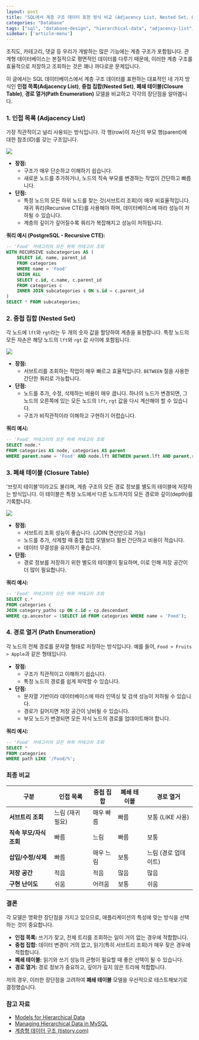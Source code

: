 ```yaml
---
layout: post
title: "SQL에서 계층 구조 데이터 표현 방식 비교 (Adjacency List, Nested Set, Closure Table, Path Enumeration)"
categories: "Database"
tags: ["sql", "database-design", "hierarchical-data", "adjacency-list", "nested-set", "closure-table", "path-enumeration"]
sidebar: ['article-menu']
---
```


조직도, 카테고리, 댓글 등 우리가 개발하는 많은 기능에는 계층 구조가 포함됩니다. 관계형 데이터베이스는 본질적으로 평면적인 데이터를 다루기 때문에, 이러한 계층 구조를 효율적으로 저장하고 조회하는 것은 꽤나 까다로운 문제입니다. 

이 글에서는 SQL 데이터베이스에서 계층 구조 데이터를 표현하는 대표적인 네 가지 방식인 **인접 목록(Adjacency List)**, **중첩 집합(Nested Set)**, **폐쇄 테이블(Closure Table)**, **경로 열거(Path Enumeration)** 모델을 비교하고 각각의 장단점을 알아봅니다.

### **1. 인접 목록 (Adjacency List)**

가장 직관적이고 널리 사용되는 방식입니다. 각 행(row)이 자신의 부모 행(parent)에 대한 참조(ID)를 갖는 구조입니다.

![](/assets/images/posts/2024-06-10-sql-hierarchy-1.png)

-   **장점:**
    -   구조가 매우 단순하고 이해하기 쉽습니다.
    -   새로운 노드를 추가하거나, 노드의 직속 부모를 변경하는 작업이 간단하고 빠릅니다.
-   **단점:**
    -   특정 노드의 모든 하위 노드를 찾는 것(서브트리 조회)이 매우 비효율적입니다. 재귀 쿼리(Recursive CTE)를 사용해야 하며, 데이터베이스에 따라 성능이 저하될 수 있습니다.
    -   계층의 깊이가 깊어질수록 쿼리가 복잡해지고 성능이 저하됩니다.

**쿼리 예시 (PostgreSQL - Recursive CTE):**

```sql
-- 'Food' 카테고리의 모든 하위 카테고리 조회
WITH RECURSIVE subcategories AS (
    SELECT id, name, parent_id
    FROM categories
    WHERE name = 'Food'
    UNION ALL
    SELECT c.id, c.name, c.parent_id
    FROM categories c
    INNER JOIN subcategories s ON s.id = c.parent_id
)
SELECT * FROM subcategories;
```

### **2. 중첩 집합 (Nested Set)**

각 노드에 `lft`와 `rgt`라는 두 개의 숫자 값을 할당하여 계층을 표현합니다. 특정 노드의 모든 자손은 해당 노드의 `lft`와 `rgt` 값 사이에 포함됩니다.

![](/assets/images/posts/2024-06-10-sql-hierarchy-2.png)

-   **장점:**
    -   서브트리를 조회하는 작업이 매우 빠르고 효율적입니다. `BETWEEN` 절을 사용한 간단한 쿼리로 가능합니다.
-   **단점:**
    -   노드를 추가, 수정, 삭제하는 비용이 매우 큽니다. 하나의 노드가 변경되면, 그 노드의 오른쪽에 있는 모든 노드의 `lft`, `rgt` 값을 다시 계산해야 할 수 있습니다.
    -   구조가 비직관적이라 이해하고 구현하기 어렵습니다.

**쿼리 예시:**

```sql
-- 'Food' 카테고리의 모든 하위 카테고리 조회
SELECT node.*
FROM categories AS node, categories AS parent
WHERE parent.name = 'Food' AND node.lft BETWEEN parent.lft AND parent.rgt;
```

### **3. 폐쇄 테이블 (Closure Table)**

'브릿지 테이블'이라고도 불리며, 계층 구조의 모든 경로 정보를 별도의 테이블에 저장하는 방식입니다. 이 테이블은 특정 노드에서 다른 노드까지의 모든 경로와 깊이(depth)를 기록합니다.

![](/assets/images/posts/2024-06-10-sql-hierarchy-3.png)

-   **장점:**
    -   서브트리 조회 성능이 좋습니다. (JOIN 연산만으로 가능)
    -   노드를 추가, 삭제할 때 중첩 집합 모델보다 훨씬 간단하고 비용이 적습니다.
    -   데이터 무결성을 유지하기 좋습니다.
-   **단점:**
    -   경로 정보를 저장하기 위한 별도의 테이블이 필요하며, 이로 인해 저장 공간이 더 많이 필요합니다.

**쿼리 예시:**

```sql
-- 'Food' 카테고리의 모든 하위 카테고리 조회
SELECT c.*
FROM categories c
JOIN category_paths cp ON c.id = cp.descendant
WHERE cp.ancestor = (SELECT id FROM categories WHERE name = 'Food');
```

### **4. 경로 열거 (Path Enumeration)**

각 노드의 전체 경로를 문자열 형태로 저장하는 방식입니다. 예를 들어, `Food > Fruits > Apple`과 같은 형태입니다.

-   **장점:**
    -   구조가 직관적이고 이해하기 쉽습니다.
    -   특정 노드의 경로를 쉽게 파악할 수 있습니다.
-   **단점:**
    -   문자열 기반이라 데이터베이스에 따라 인덱싱 및 검색 성능이 저하될 수 있습니다.
    -   경로가 길어지면 저장 공간이 낭비될 수 있습니다.
    -   부모 노드가 변경되면 모든 자식 노드의 경로를 업데이트해야 합니다.

**쿼리 예시:**

```sql
-- 'Food' 카테고리의 모든 하위 카테고리 조회
SELECT *
FROM categories
WHERE path LIKE '/Food/%';
```

### **최종 비교**

| 구분 | 인접 목록 | 중첩 집합 | 폐쇄 테이블 | 경로 열거 |
| --- | --- | --- | --- | --- |
| **서브트리 조회** | 느림 (재귀 필요) | 매우 빠름 | 빠름 | 보통 (LIKE 사용) |
| **직속 부모/자식 조회** | 빠름 | 느림 | 빠름 | 보통 |
| **삽입/수정/삭제** | 빠름 | 매우 느림 | 보통 | 느림 (경로 업데이트) |
| **저장 공간** | 적음 | 적음 | 많음 | 많음 |
| **구현 난이도** | 쉬움 | 어려움 | 보통 | 쉬움 |


### **결론**

각 모델은 명확한 장단점을 가지고 있으므로, 애플리케이션의 특성에 맞는 방식을 선택하는 것이 중요합니다.

-   **인접 목록:** 쓰기가 잦고, 전체 트리를 조회하는 일이 거의 없는 경우에 적합합니다.
-   **중첩 집합:** 데이터 변경이 거의 없고, 읽기(특히 서브트리 조회)가 매우 잦은 경우에 적합합니다.
-   **폐쇄 테이블:** 읽기와 쓰기 성능의 균형이 필요할 때 좋은 선택이 될 수 있습니다.
-   **경로 열거:** 경로 정보가 중요하고, 깊이가 깊지 않은 트리에 적합합니다.

저의 경우, 이러한 장단점을 고려하여 **폐쇄 테이블** 모델을 우선적으로 테스트해보기로 결정했습니다.

### **참고 자료**

-   [Models for Hierarchical Data](https://www.slideshare.net/slideshow/models-for-hierarchical-data/4179181)
-   [Managing Hierarchical Data in MySQL](https://ibocon.tistory.com/205)
-   [계층형 데이터 구조 (tistory.com)](https://journey-to-serendipity.tistory.com/39)
